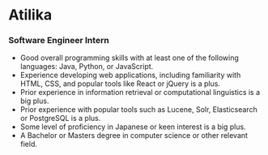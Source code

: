 # Atilika

### Software Engineer Intern

* Good overall programming skills with at least one of the following languages: Java, Python, or JavaScript.
* Experience developing web applications, including familiarity with HTML, CSS, and popular tools like React or jQuery is a plus.
* Prior experience in information retrieval or computational linguistics is a big plus.
* Prior experience with popular tools such as Lucene, Solr, Elasticsearch or PostgreSQL is a plus.
* Some level of proficiency in Japanese or keen interest is a big plus.
* A Bachelor or Masters degree in computer science or other relevant field.
